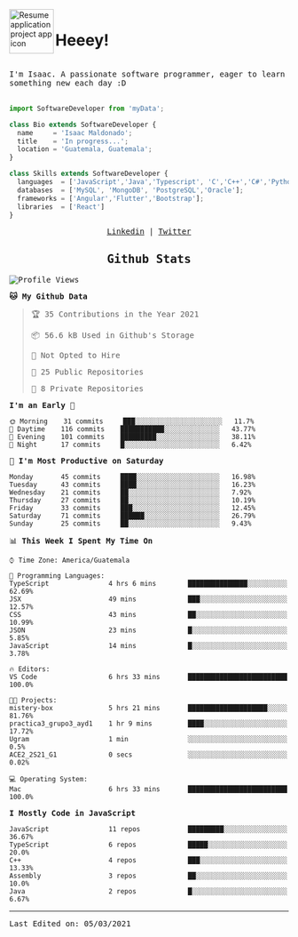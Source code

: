 <img align="left" width="80" height="80" src="https://raw.githubusercontent.com/sidbelbase/sidbelbase/master/wave.gif" alt="Resume application project app icon">

# Heeey!
 
</br>
 
<samp>
I'm Isaac. A passionate software programmer, eager to learn something new each day :D
</samp>
</br></br>



```js
import SoftwareDeveloper from 'myData';

class Bio extends SoftwareDeveloper {
  name     = 'Isaac Maldonado';
  title    = 'In progress...';
  location = 'Guatemala, Guatemala';
}

class Skills extends SoftwareDeveloper {
  languages  = ['JavaScript','Java','Typescript', 'C','C++','C#','Python','Assembly','Dart','Go'];
  databases  = ['MySQL', 'MongoDB', 'PostgreSQL','Oracle'];
  frameworks = ['Angular','Flutter','Bootstrap'];
  libraries  = ['React']
}
```

</p>
<samp>
<p align="center">
<a href="www.linkedin.com/in/isaac-maldonado-4745b2194">Linkedin</a> | <a href="https://twitter.com/Anaklusmos99">Twitter</a>
</p>

<h2 align="center"><samp>Github Stats</samp></h2>

<!--START_SECTION:waka-->
![Profile Views](http://img.shields.io/badge/Profile%20Views-1-blue)

**🐱 My Github Data** 

> 🏆 35 Contributions in the Year 2021
 > 
> 📦 56.6 kB Used in Github's Storage 
 > 
> 🚫 Not Opted to Hire
 > 
> 📜 25 Public Repositories 
 > 
> 🔑 8 Private Repositories  
 > 
**I'm an Early 🐤** 

```text
🌞 Morning    31 commits     ███░░░░░░░░░░░░░░░░░░░░░░   11.7% 
🌆 Daytime    116 commits    ███████████░░░░░░░░░░░░░░   43.77% 
🌃 Evening    101 commits    █████████░░░░░░░░░░░░░░░░   38.11% 
🌙 Night      17 commits     █░░░░░░░░░░░░░░░░░░░░░░░░   6.42%

```
📅 **I'm Most Productive on Saturday** 

```text
Monday       45 commits     ████░░░░░░░░░░░░░░░░░░░░░   16.98% 
Tuesday      43 commits     ████░░░░░░░░░░░░░░░░░░░░░   16.23% 
Wednesday    21 commits     ██░░░░░░░░░░░░░░░░░░░░░░░   7.92% 
Thursday     27 commits     ██░░░░░░░░░░░░░░░░░░░░░░░   10.19% 
Friday       33 commits     ███░░░░░░░░░░░░░░░░░░░░░░   12.45% 
Saturday     71 commits     ██████░░░░░░░░░░░░░░░░░░░   26.79% 
Sunday       25 commits     ██░░░░░░░░░░░░░░░░░░░░░░░   9.43%

```


📊 **This Week I Spent My Time On** 

```text
⌚︎ Time Zone: America/Guatemala

💬 Programming Languages: 
TypeScript               4 hrs 6 mins        ███████████████░░░░░░░░░░   62.69% 
JSX                      49 mins             ███░░░░░░░░░░░░░░░░░░░░░░   12.57% 
CSS                      43 mins             ██░░░░░░░░░░░░░░░░░░░░░░░   10.99% 
JSON                     23 mins             █░░░░░░░░░░░░░░░░░░░░░░░░   5.85% 
JavaScript               14 mins             █░░░░░░░░░░░░░░░░░░░░░░░░   3.78%

🔥 Editors: 
VS Code                  6 hrs 33 mins       █████████████████████████   100.0%

🐱‍💻 Projects: 
mistery-box              5 hrs 21 mins       ████████████████████░░░░░   81.76% 
practica3_grupo3_ayd1    1 hr 9 mins         ████░░░░░░░░░░░░░░░░░░░░░   17.72% 
Ugram                    1 min               ░░░░░░░░░░░░░░░░░░░░░░░░░   0.5% 
ACE2_2S21_G1             0 secs              ░░░░░░░░░░░░░░░░░░░░░░░░░   0.02%

💻 Operating System: 
Mac                      6 hrs 33 mins       █████████████████████████   100.0%

```

**I Mostly Code in JavaScript** 

```text
JavaScript               11 repos            █████████░░░░░░░░░░░░░░░░   36.67% 
TypeScript               6 repos             █████░░░░░░░░░░░░░░░░░░░░   20.0% 
C++                      4 repos             ███░░░░░░░░░░░░░░░░░░░░░░   13.33% 
Assembly                 3 repos             ██░░░░░░░░░░░░░░░░░░░░░░░   10.0% 
Java                     2 repos             █░░░░░░░░░░░░░░░░░░░░░░░░   6.67%

```



<!--END_SECTION:waka-->

------

Last Edited on: 05/03/2021

